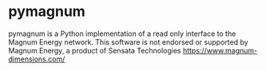 # pymagnum

pymagnum is a Python implementation of a read only interface to the Magnum Energy network. 
This software is not endorsed or supported by Magnum Energy, a product of Sensata Technologies https://www.magnum-dimensions.com/

